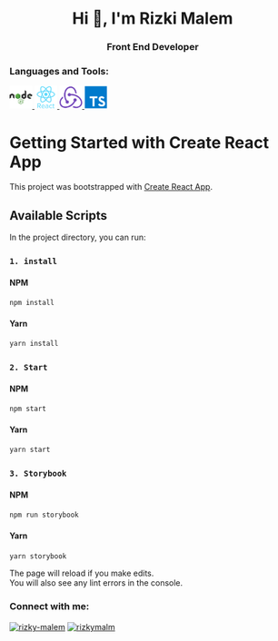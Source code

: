 <h1 align="center">Hi 👋, I'm Rizki Malem</h1>
<h3 align="center">Front End Developer</h3>

<h3 align="left">Languages and Tools:</h3>
<p align="left"> <a href="https://nodejs.org" target="_blank" rel="noreferrer"> <img src="https://raw.githubusercontent.com/devicons/devicon/master/icons/nodejs/nodejs-original-wordmark.svg" alt="nodejs" width="40" height="40"/> </a> <a href="https://reactjs.org/" target="_blank" rel="noreferrer"> <img src="https://raw.githubusercontent.com/devicons/devicon/master/icons/react/react-original-wordmark.svg" alt="react" width="40" height="40"/> </a> <a href="https://redux.js.org" target="_blank" rel="noreferrer"> <img src="https://raw.githubusercontent.com/devicons/devicon/master/icons/redux/redux-original.svg" alt="redux" width="40" height="40"/> </a> <a href="https://www.typescriptlang.org/" target="_blank" rel="noreferrer"> <img src="https://raw.githubusercontent.com/devicons/devicon/master/icons/typescript/typescript-original.svg" alt="typescript" width="40" height="40"/> </a> </p>




# Getting Started with Create React App

This project was bootstrapped with [Create React App](https://github.com/facebook/create-react-app).

## Available Scripts

In the project directory, you can run:

### `1. install`
#### NPM
```bash
npm install
```
#### Yarn
```bash
yarn install
```

### `2. Start`
#### NPM
```bash
npm start
```

#### Yarn
```bash
yarn start
```

### `3. Storybook`
#### NPM
```bash
npm run storybook
```
#### Yarn
```bash
yarn storybook
```

The page will reload if you make edits.\
You will also see any lint errors in the console.

<h3 align="left">Connect with me:</h3>
<p align="left">
<a href="https://linkedin.com/in/rizky-malem" target="blank"><img align="center" src="https://raw.githubusercontent.com/rahuldkjain/github-profile-readme-generator/master/src/images/icons/Social/linked-in-alt.svg" alt="rizky-malem" height="30" width="40" /></a>
<a href="https://instagram.com/rizkymalm" target="blank"><img align="center" src="https://raw.githubusercontent.com/rahuldkjain/github-profile-readme-generator/master/src/images/icons/Social/instagram.svg" alt="rizkymalm" height="30" width="40" /></a>
</p>
